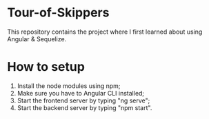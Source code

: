 # Tour-of-Skippers
This repository contains the project where I first learned about using Angular & Sequelize.

# How to setup

1. Install the node modules using npm;
2. Make sure you have to Angular CLI installed;
3. Start the frontend server by typing "ng serve";
4. Start the backend server by typing "npm start".
